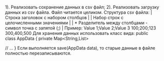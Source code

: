 1). Реализовать сохранение данных в csv файл;
2). Реализовать загрузку данных из csv файла. Файл читается целиком. Структура csv файла: | Строка заголовок с набором столбцов | | Набор строк с целочисленными значениями | | * Разделитель между столбцами - символ точка с запятой (;) |
Пример:
Value 1;Value 2;Value 3
100;200;123
300,400,500
Для хранения данных использовать класс вида:
public class AppData {
private Map<String,List<Integer>>

// ...
}
Если выполняется save(AppData data), то старые данные в файле полностью перезаписываются.